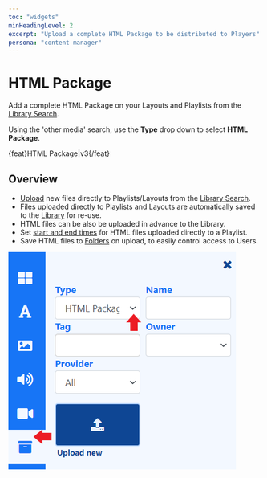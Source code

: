 ```yaml
---
toc: "widgets"
minHeadingLevel: 2
excerpt: "Upload a complete HTML Package to be distributed to Players"
persona: "content manager"
---
```


# HTML Package

Add a complete HTML Package on your Layouts and Playlists from the [Library Search](layouts_editor.html#content-library-search). 

Using the 'other media' search, use the **Type** drop down to select **HTML Package**.

{feat}HTML Package|v3{/feat}

## Overview

-  [Upload](media_library.html#content-add-media-upload) new files directly to Playlists/Layouts from the [Library Search](layouts_editor.html#content-library-search).
-  Files uploaded directly to Playlists and Layouts are automatically saved to the [Library](media_library.html) for re-use.
-  HTML files can be also be uploaded in advance to the Library.
-  Set [start and end times](media_playlists.html#content-widget-expiry-dates) for HTML files uploaded directly to a Playlist.
-  Save HTML files to [Folders](tour_folders.html#content-saving-to-folders) on upload, to easily control access to Users.

![HTML Package](img/v4_media_module_htmlpackage.png)








